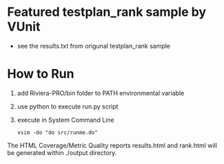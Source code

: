 # Featured testplan_rank sample by VUnit
- see the results.txt from origunal testplan_rank sample
  
# How to Run

1. add Riviera-PRO/bin folder to PATH environmental variable
2. use python to execute run.py script
3. execute in System Command Line
   
       vsim -do "do src/runme.do"

The HTML Coverage/Metric Quality reports results.html and rank.html 
will be generated within ./output directory. 
